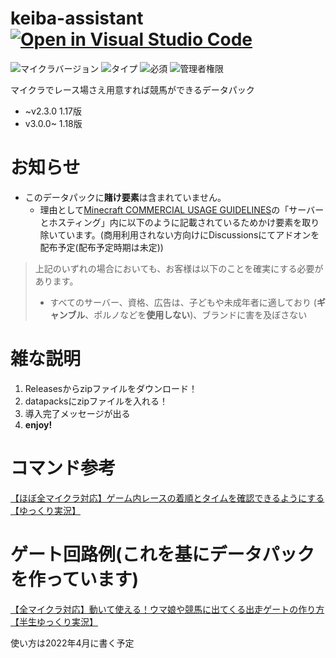 # keiba-assistant [![Open in Visual Studio Code](https://open.vscode.dev/badges/open-in-vscode.svg)](https://open.vscode.dev/tunakaniri/keiba-assistant)
![マイクラバージョン](https://img.shields.io/badge/Minecraft%20Ver-Java%201.17~1.18.1-brightgreen) ![タイプ](https://img.shields.io/badge/Type-datapack-orange) ![必須](https://img.shields.io/badge/Required-tunacan--resourcepacks-blue) ![管理者権限](https://img.shields.io/badge/Need%20OP-Admin%20Only-lightgrey)

マイクラでレース場さえ用意すれば競馬ができるデータパック
- ~v2.3.0 1.17版
- v3.0.0~ 1.18版

# お知らせ
- このデータパックに**賭け要素**は含まれていません。
  - 理由として[Minecraft COMMERCIAL USAGE GUIDELINES](https://www.minecraft.net/ja-jp/terms#terms-commercial_guidelines)の「サーバーとホスティング」内に以下のように記載されているためかけ要素を取り除いています。(商用利用されない方向けにDiscussionsにてアドオンを配布予定(配布予定時期は未定))
>上記のいずれの場合においても、お客様は以下のことを確実にする必要があります。
>
>- すべてのサーバー、資格、広告は、子どもや未成年者に適しており (**ギャンブル**、ポルノなどを**使用しない**)、ブランドに害を及ぼさない

# 雑な説明
1. Releasesからzipファイルをダウンロード！
2. datapacksにzipファイルを入れる！
3. 導入完了メッセージが出る
4. **enjoy!**

# コマンド参考
[【ほぼ全マイクラ対応】ゲーム内レースの着順とタイムを確認できるようにする【ゆっくり実況】](https://www.youtube.com/watch?v=_62plmjywOQ)
# ゲート回路例(これを基にデータパックを作っています)
[【全マイクラ対応】動いて使える！ウマ娘や競馬に出てくる出走ゲートの作り方【半生ゆっくり実況】](https://www.youtube.com/watch?v=j7yZfmxRx50)

使い方は2022年4月に書く予定
